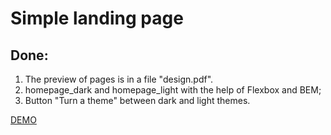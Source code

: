 # Simple landing page

## Done:
1. The preview of pages is in a file "design.pdf".
2. homepage_dark and homepage_light with the help of Flexbox and BEM;
3. Button "Turn a theme" between dark and light themes.

[DEMO](https://evgenywas.github.io/tms-hm-three/)
